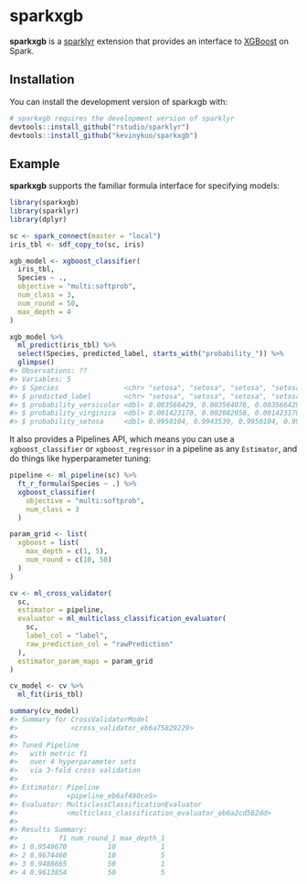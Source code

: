 
<!-- README.md is generated from README.Rmd. Please edit that file -->

# sparkxgb

**sparkxgb** is a [sparklyr](https://spark.rstudio.com/) extension that
provides an interface to [XGBoost](https://github.com/dmlc/xgboost) on
Spark.

## Installation

You can install the development version of sparkxgb with:

``` r
# sparkxgb requires the development version of sparklyr
devtools::install_github("rstudio/sparklyr")
devtools::install_github("kevinykuo/sparkxgb")
```

## Example

**sparkxgb** supports the familiar formula interface for specifying
models:

``` r
library(sparkxgb)
library(sparklyr)
library(dplyr)

sc <- spark_connect(master = "local")
iris_tbl <- sdf_copy_to(sc, iris)

xgb_model <- xgboost_classifier(
  iris_tbl, 
  Species ~ .,
  objective = "multi:softprob",
  num_class = 3,
  num_round = 50, 
  max_depth = 4
)

xgb_model %>%
  ml_predict(iris_tbl) %>%
  select(Species, predicted_label, starts_with("probability_")) %>%
  glimpse()
#> Observations: ??
#> Variables: 5
#> $ Species                <chr> "setosa", "setosa", "setosa", "setosa",...
#> $ predicted_label        <chr> "setosa", "setosa", "setosa", "setosa",...
#> $ probability_versicolor <dbl> 0.003566429, 0.003564076, 0.003566429, ...
#> $ probability_virginica  <dbl> 0.001423170, 0.002082058, 0.001423170, ...
#> $ probability_setosa     <dbl> 0.9950104, 0.9943539, 0.9950104, 0.9950...
```

It also provides a Pipelines API, which means you can use a
`xgboost_classifier` or `xgboost_regressor` in a pipeline as any
`Estimator`, and do things like hyperparameter tuning:

``` r
pipeline <- ml_pipeline(sc) %>%
  ft_r_formula(Species ~ .) %>%
  xgboost_classifier(
    objective = "multi:softprob",
    num_class = 3
  )

param_grid <- list(
  xgboost = list(
    max_depth = c(1, 5),
    num_round = c(10, 50)
  )
)

cv <- ml_cross_validator(
  sc,
  estimator = pipeline,
  evaluator = ml_multiclass_classification_evaluator(
    sc, 
    label_col = "label",
    raw_prediction_col = "rawPrediction"
  ),
  estimator_param_maps = param_grid
)

cv_model <- cv %>%
  ml_fit(iris_tbl)

summary(cv_model)
#> Summary for CrossValidatorModel 
#>             <cross_validator_eb6a75829229> 
#> 
#> Tuned Pipeline
#>   with metric f1
#>   over 4 hyperparameter sets 
#>   via 3-fold cross validation
#> 
#> Estimator: Pipeline
#>            <pipeline_eb6af490ce5> 
#> Evaluator: MulticlassClassificationEvaluator
#>            <multiclass_classification_evaluator_eb6a2cd582dd> 
#> 
#> Results Summary: 
#>          f1 num_round_1 max_depth_1
#> 1 0.9549670          10           1
#> 2 0.9674460          10           5
#> 3 0.9488665          50           1
#> 4 0.9613854          50           5
```
